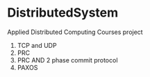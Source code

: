 # DistributedSystem
Applied Distributed Computing
Courses project
1. TCP and UDP
2. PRC
3. PRC AND 2 phase commit protocol
4. PAXOS
